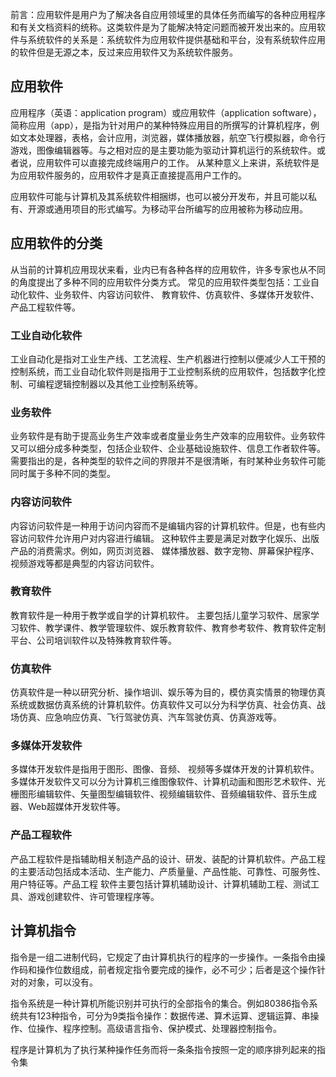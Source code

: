 前言：应用软件是用户为了解决各自应用领域里的具体任务而编写的各种应用程序和有关文档资料的统称。这类软件是为了能解决特定问题而被开发出来的。应用软件与系统软件的关系是：系统软件为应用软件提供基础和平台，没有系统软件应用的软件但是无源之本，反过来应用软件又为系统软件服务。

## 应用软件
应用程序（英语：application program）或应用软件（application software），简称应用（app），是指为针对用户的某种特殊应用目的所撰写的计算机程序，例如文本处理器，表格，会计应用，浏览器，媒体播放器，航空飞行模拟器，命令行游戏，图像编辑器等。与之相对应的是主要功能为驱动计算机运行的系统软件。或者说，应用软件可以直接完成终端用户的工作。 从某种意义上来讲，系统软件是为应用软件服务的，应用软件才是真正直接提高用户工作的。

应用软件可能与计算机及其系统软件相捆绑，也可以被分开发布，并且可能以私有、开源或通用项目的形式编写。为移动平台所编写的应用被称为移动应用。
## 应用软件的分类
从当前的计算机应用现状来看，业内已有各种各样的应用软件，许多专家也从不同的角度提出了多种不同的应用软件分类方式。
常见的应用软件类型包括：工业自动化软件、业务软件、内容访问软件、 教育软件、仿真软件、多媒体开发软件、产品工程软件等。

### 工业自动化软件
工业自动化是指对工业生产线、工艺流程、生产机器进行控制以便减少人工干预的控制系统，而工业自动化软件则是指用于工业控制系统的应用软件，包括数字化控制、可编程逻辑控制器以及其他工业控制系统等。

### 业务软件
业务软件是有助于提高业务生产效率或者度量业务生产效率的应用软件。业务软件又可以细分成多种类型，包括企业软件、企业基础设施软件、信息工作者软件等。需要指出的是，各种类型的软件之间的界限并不是很清晰，有时某种业务软件可能同时属于多种不同的类型。

### 内容访问软件
内容访问软件是一种用于访问内容而不是编辑内容的计算机软件。但是，也有些内容访问软件允许用户对内容进行编辑。 这种软件主要是满足对数字化娱乐、出版产品的消费需求。例如，网页浏览器、 媒体播放器、数字宠物、屏幕保护程序、视频游戏等都是典型的内容访问软件。

### 教育软件
教育软件是一种用于教学或自学的计算机软件。 主要包括儿童学习软件、居家学习软件、教学课件、教学管理软件、娱乐教育软件、教育参考软件、教育软件定制平台、公司培训软件以及特殊教育软件等。

### 仿真软件
仿真软件是一种以研究分析、操作培训、娱乐等为目的，模仿真实情景的物理仿真系统或数据仿真系统的计算机软件。仿真软件又可以分为科学仿真、社会仿真、战场仿真、应急响应仿真、飞行驾驶仿真、汽车驾驶仿真、仿真游戏等。

### 多媒体开发软件
多媒体开发软件是指用于图形、图像、音频、 视频等多媒体开发的计算机软件。多媒体开发软件又可以分为计算机三维图像软件、计算机动画和图形艺术软件、光栅图形编辑软件、矢量图型编辑软件、视频编辑软件、音频编辑软件、音乐生成器、Web超媒体开发软件等。

### 产品工程软件
产品工程软件是指辅助相关制造产品的设计、研发、装配的计算机软件。产品工程的主要活动包括成本活动、生产能力、产质量量、产品性能、可靠性、可服务性、用户特征等。产品工程 软件主要包括计算机辅助设计、计算机辅助工程、测试工具、游戏创建软件、许可管理程序等。

## 计算机指令
指令是一组二进制代码，它规定了由计算机执行的程序的一步操作。一条指令由操作码和操作位数组成，前者规定指令要完成的操作，必不可少；后者是这个操作针对的对象，可以没有。

指令系统是一种计算机所能识别并可执行的全部指令的集合。例如80386指令系统共有123种指令，可分为9类指令操作：数据传递、算术运算、逻辑运算、串操作、位操作、程序控制。高级语言指令、保护模式、处理器控制指令。

程序是计算机为了执行某种操作任务而将一条条指令按照一定的顺序排列起来的指令集